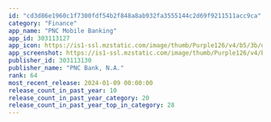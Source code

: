 ```yaml
---
id: "cd3d86e1960c1f7300fdf54b2f848a8ab932fa3555144c2d69f9211511acc9ca"
category: "Finance"
app_name: "PNC Mobile Banking"
app_id: 303113127
app_icon: https://is1-ssl.mzstatic.com/image/thumb/Purple126/v4/b5/3b/df/b53bdfd9-3bd0-d8c6-26ef-4acced7ee801/AppIcon-0-1x_U007emarketing-0-7-0-sRGB-85-220-0.png/1024x1024bb.png
app_screenshot: https://is1-ssl.mzstatic.com/image/thumb/Purple126/v4/b9/a2/2b/b9a22be4-473c-2ae2-ab8c-0419fbcbf151/e3e4367f-7698-4fdf-8edd-014ccae989b8_Accounts_iPhone_1284x2778.png/1284x2778bb.png
publisher_id: 303113130
publisher_name: "PNC Bank, N.A."
rank: 64
most_recent_release: 2024-01-09 00:00:00
release_count_in_past_year: 10
release_count_in_past_year_category: 20
release_count_in_past_year_top_in_category: 28
---
```

